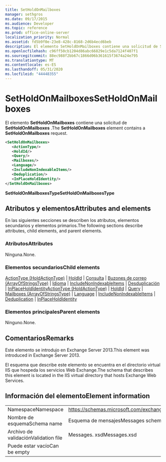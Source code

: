 ```yaml
---
title: SetHoldOnMailboxes
manager: sethgros
ms.date: 09/17/2015
ms.audience: Developer
ms.topic: reference
ms.prod: office-online-server
localization_priority: Normal
ms.assetid: fd5b9f0e-23e8-428c-8168-2d6b4ecd6beb
description: El elemento SetHoldOnMailboxes contiene una solicitud de SetHoldOnMailboxes.
ms.openlocfilehash: c96ff50cb1204d86abc66829e1c5da7124f407f1
ms.sourcegitcommit: 88ec988f2bb67c1866d06b361615f3674a24e795
ms.translationtype: MT
ms.contentlocale: es-ES
ms.lasthandoff: 05/31/2020
ms.locfileid: "44448355"
---
```

# <a name="setholdonmailboxes"></a><span data-ttu-id="80623-103">SetHoldOnMailboxes</span><span class="sxs-lookup"><span data-stu-id="80623-103">SetHoldOnMailboxes</span></span>

<span data-ttu-id="80623-104">El elemento **SetHoldOnMailboxes** contiene una solicitud de **SetHoldOnMailboxes** .</span><span class="sxs-lookup"><span data-stu-id="80623-104">The **SetHoldOnMailboxes** element contains a **SetHoldOnMailboxes** request.</span></span> 
  
```XML
<SetHoldOnMailboxes>
   <ActionType/>
   <HoldId/>
   <Query/>
   <Mailboxes/>
   <Language/>
   <IncludeNonIndexableItems/>
   <Deduplication/>
   <InPlaceHoldIdentity/>
</SetHoldOnMailboxes>
```

 <span data-ttu-id="80623-105">**SetHoldOnMailboxesType**</span><span class="sxs-lookup"><span data-stu-id="80623-105">**SetHoldOnMailboxesType**</span></span>
## <a name="attributes-and-elements"></a><span data-ttu-id="80623-106">Atributos y elementos</span><span class="sxs-lookup"><span data-stu-id="80623-106">Attributes and elements</span></span>

<span data-ttu-id="80623-107">En las siguientes secciones se describen los atributos, elementos secundarios y elementos primarios.</span><span class="sxs-lookup"><span data-stu-id="80623-107">The following sections describe attributes, child elements, and parent elements.</span></span>
  
### <a name="attributes"></a><span data-ttu-id="80623-108">Atributos</span><span class="sxs-lookup"><span data-stu-id="80623-108">Attributes</span></span>

<span data-ttu-id="80623-109">Ninguna.</span><span class="sxs-lookup"><span data-stu-id="80623-109">None.</span></span>
  
### <a name="child-elements"></a><span data-ttu-id="80623-110">Elementos secundarios</span><span class="sxs-lookup"><span data-stu-id="80623-110">Child elements</span></span>

<span data-ttu-id="80623-111">[ActionType (HoldActionType)](actiontype-holdactiontype.md)  |  [HoldId](holdid.md)  |  [Consulta](query.md)  |  [Buzones de correo (ArrayOfStringsType)](mailboxes-arrayofstringstype.md)  |  [Idioma](language.md)  |  [IncludeNonIndexableItems](includenonindexableitems.md)  |  [Desduplicación](deduplication.md)  |  [InPlaceHoldIdentity](inplaceholdidentity.md)</span><span class="sxs-lookup"><span data-stu-id="80623-111">[ActionType (HoldActionType)](actiontype-holdactiontype.md) | [HoldId](holdid.md) | [Query](query.md) | [Mailboxes (ArrayOfStringsType)](mailboxes-arrayofstringstype.md) | [Language](language.md) | [IncludeNonIndexableItems](includenonindexableitems.md) | [Deduplication](deduplication.md) | [InPlaceHoldIdentity](inplaceholdidentity.md)</span></span>
  
### <a name="parent-elements"></a><span data-ttu-id="80623-112">Elementos principales</span><span class="sxs-lookup"><span data-stu-id="80623-112">Parent elements</span></span>

<span data-ttu-id="80623-113">Ninguno.</span><span class="sxs-lookup"><span data-stu-id="80623-113">None.</span></span>
  
## <a name="remarks"></a><span data-ttu-id="80623-114">Comentarios</span><span class="sxs-lookup"><span data-stu-id="80623-114">Remarks</span></span>

<span data-ttu-id="80623-115">Este elemento se introdujo en Exchange Server 2013.</span><span class="sxs-lookup"><span data-stu-id="80623-115">This element was introduced in Exchange Server 2013.</span></span>
  
<span data-ttu-id="80623-116">El esquema que describe este elemento se encuentra en el directorio virtual IIS que hospeda los servicios Web Exchange.</span><span class="sxs-lookup"><span data-stu-id="80623-116">The schema that describes this element is located in the IIS virtual directory that hosts Exchange Web Services.</span></span>
  
## <a name="element-information"></a><span data-ttu-id="80623-117">Información del elemento</span><span class="sxs-lookup"><span data-stu-id="80623-117">Element information</span></span>

|||
|:-----|:-----|
|<span data-ttu-id="80623-118">Namespace</span><span class="sxs-lookup"><span data-stu-id="80623-118">Namespace</span></span>  <br/> |https://schemas.microsoft.com/exchange/services/2006/messages  <br/> |
|<span data-ttu-id="80623-119">Nombre de esquema</span><span class="sxs-lookup"><span data-stu-id="80623-119">Schema name</span></span>  <br/> |<span data-ttu-id="80623-120">Esquema de mensajes</span><span class="sxs-lookup"><span data-stu-id="80623-120">Messages schema</span></span>  <br/> |
|<span data-ttu-id="80623-121">Archivo de validación</span><span class="sxs-lookup"><span data-stu-id="80623-121">Validation file</span></span>  <br/> |<span data-ttu-id="80623-122">Messages. xsd</span><span class="sxs-lookup"><span data-stu-id="80623-122">Messages.xsd</span></span>  <br/> |
|<span data-ttu-id="80623-123">Puede estar vacío</span><span class="sxs-lookup"><span data-stu-id="80623-123">Can be empty</span></span>  <br/> ||
   

